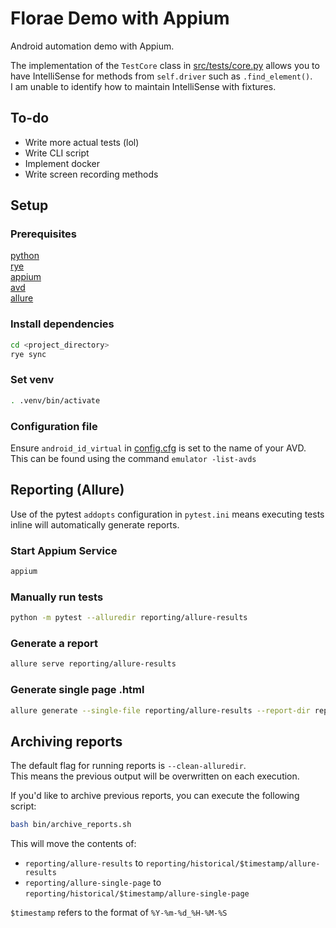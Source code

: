 # Florae Demo with Appium

Android automation demo with Appium.

The implementation of the `TestCore` class in [src/tests/core.py](src/tests/core.py) allows you to have IntelliSense for methods from `self.driver` such as `.find_element()`.  
I am unable to identify how to maintain IntelliSense with fixtures.

## To-do

- Write more actual tests (lol)
- Write CLI script
- Implement docker
- Write screen recording methods

## Setup

### Prerequisites

[python](https://www.python.org/downloads/)  
[rye](https://rye.astral.sh/guide/installation/)  
[appium](https://appium.io/docs/en/2.0/quickstart/install/)  
[avd](https://developer.android.com/studio/run/emulator)  
[allure](https://allurereport.org/docs/install/)

### Install dependencies

```bash
cd <project_directory>
rye sync
```

### Set venv

```bash
. .venv/bin/activate
```

### Configuration file

Ensure `android_id_virtual` in [config.cfg](config.cfg) is set to the name of your AVD.  
This can be found using the command `emulator -list-avds`

## Reporting (Allure)

Use of the pytest `addopts` configuration in `pytest.ini` means executing tests inline will automatically generate reports.

### Start Appium Service

```bash
appium
```

### Manually run tests

```bash
python -m pytest --alluredir reporting/allure-results
```

### Generate a report

```bash
allure serve reporting/allure-results
```

### Generate single page .html

```bash
allure generate --single-file reporting/allure-results --report-dir reporting/allure-single-page --clean
```

## Archiving reports

The default flag for running reports is `--clean-alluredir`.  
This means the previous output will be overwritten on each execution.  

If you'd like to archive previous reports, you can execute the following script:

```bash
bash bin/archive_reports.sh
```

This will move the contents of:

- `reporting/allure-results` to `reporting/historical/$timestamp/allure-results`  
- `reporting/allure-single-page` to `reporting/historical/$timestamp/allure-single-page`  

`$timestamp` refers to the format of `%Y-%m-%d_%H-%M-%S`
